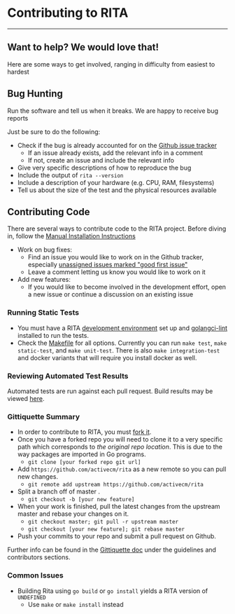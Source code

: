 # Contributing to RITA
---
## Want to help? We would love that!
Here are some ways to get involved, ranging in
difficulty from easiest to hardest

## Bug Hunting
Run the software and tell us when it breaks. We are happy to receive bug
reports

Just be sure to do the following:
* Check if the bug is already accounted for on the
[Github issue tracker](https://github.com/activecm/rita/issues)
  * If an issue already exists, add the relevant info in a comment
  * If not, create an issue and include the relevant info
* Give very specific descriptions of how to reproduce the bug
* Include the output of `rita --version`
* Include a description of your hardware (e.g. CPU, RAM, filesystems)
* Tell us about the size of the test and the physical resources available

## Contributing Code
There are several ways to contribute code to the RITA project.
Before diving in, follow the [Manual Installation Instructions](docs/Manual%20Installation.md)

* Work on bug fixes:
  * Find an issue you would like to work on in the Github tracker, especially [unassigned issues marked "good first issue"](https://github.com/activecm/rita/issues?q=is%3Aissue+is%3Aopen+label%3A%22good+first+issue%22+no%3Aassignee)
  * Leave a comment letting us know you would like to work on it
* Add new features:
  * If you would like to become involved in the development effort, open a new issue or continue a discussion on an existing issue

### Running Static Tests
* You must have a RITA [development environment](https://github.com/activecm/rita/blob/master/docs/Manual%20Installation.md#installing-golang) set up and [golangci-lint](https://github.com/golangci/golangci-lint#install) installed to run the tests.
* Check the [Makefile](https://github.com/activecm/rita/blob/master/Makefile) for all options. Currently you can run `make test`, `make static-test`, and `make unit-test`. There is also `make integration-test` and docker variants that will require you install docker as well.

### Reviewing Automated Test Results
Automated tests are run against each pull request. Build results may be viewed [here](https://github.com/activecm/rita/actions).

### Gittiquette Summary
* In order to contribute to RITA, you must [fork it](https://github.com/activecm/rita/fork).
* Once you have a forked repo you will need to clone it to a very specific path which corresponds to _the original repo location_. This is due to the way packages are imported in Go programs.
  * `git clone [your forked repo git url]`
* Add `https://github.com/activecm/rita` as a new remote so you can pull new changes.
  * `git remote add upstream https://github.com/activecm/rita`
* Split a branch off of master .
  * `git checkout -b [your new feature]`
* When your work is finished, pull the latest changes from the upstream master and rebase your changes on it.
  * `git checkout master; git pull -r upstream master`
  * `git checkout [your new feature]; git rebase master`
* Push your commits to your repo and submit a pull request on Github.

Further info can be found in the [Gittiquette doc](docs/RITA%20Gittiquette.md) under the guidelines and contributors sections.

### Common Issues
* Building Rita using `go build` or `go install` yields a RITA version of `UNDEFINED`
  * Use `make` or `make install` instead
